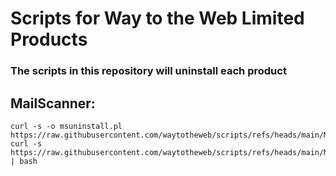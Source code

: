 # Scripts for Way to the Web Limited Products

### The scripts in this repository will uninstall each product



## MailScanner:

```
curl -s -o msuninstall.pl  https://raw.githubusercontent.com/waytotheweb/scripts/refs/heads/main/MailScanner/msuninstall.pl
curl -s https://raw.githubusercontent.com/waytotheweb/scripts/refs/heads/main/MailScanner/msuninstall.sh | bash
```
